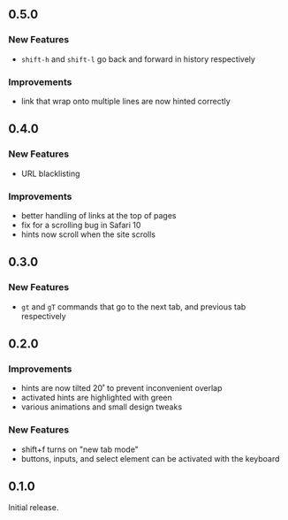 ## 0.5.0

### New Features
- `shift-h` and `shift-l` go back and forward in history respectively

### Improvements
- link that wrap onto multiple lines are now hinted correctly

## 0.4.0

### New Features

- URL blacklisting

### Improvements
- better handling of links at the top of pages
- fix for a scrolling bug in Safari 10
- hints now scroll when the site scrolls

## 0.3.0

### New Features

- `gt` and `gT` commands that go to the next tab, and previous tab respectively

## 0.2.0

### Improvements

- hints are now tilted 20˚ to prevent inconvenient overlap
- activated hints are highlighted with green
- various animations and small design tweaks

### New Features

- shift+f turns on "new tab mode"
- buttons, inputs, and select element can be activated with the keyboard

## 0.1.0

Initial release.
